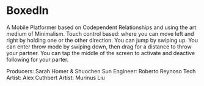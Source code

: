 
# BoxedIn

A Mobile Platformer based on Codependent Relationships and using the art medium of Minimalism.
Touch control based:
where you can move left and right by holding one or the other direction.
You can jump by swiping up.
You can enter throw mode by swiping down, then drag for a distance to throw your partner.
You can tap the middle of the screen to activate and deactive following for your parter.

Producers: Sarah Homer & Shuochen Sun
Engineer: Roberto Reynoso
Tech Artist: Alex Cuthbert
Artist: Murinus Liu
